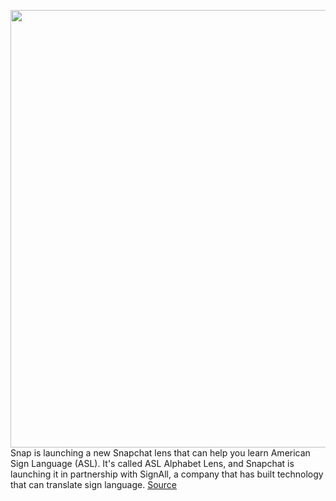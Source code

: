 <img src='https://cdn.vox-cdn.com/thumbor/X1eJPdKk6PL7VhW-k7LFlqZGxBk=/0x0:2040x1360/1200x800/filters:focal(857x517:1183x843)/cdn.vox-cdn.com/uploads/chorus_image/image/70723955/snapChatPattern_BW.0.jpg' width='700px' /><br/>
Snap is launching a new Snapchat lens that can help you learn American Sign Language (ASL). It's called ASL Alphabet Lens, and Snapchat is launching it in partnership with SignAll, a company that has built technology that can translate sign language.
<a href='https://www.theverge.com/2022/4/7/23015676/snapchat-american-sign-language-asl-alphabet-lens'> Source <a/>